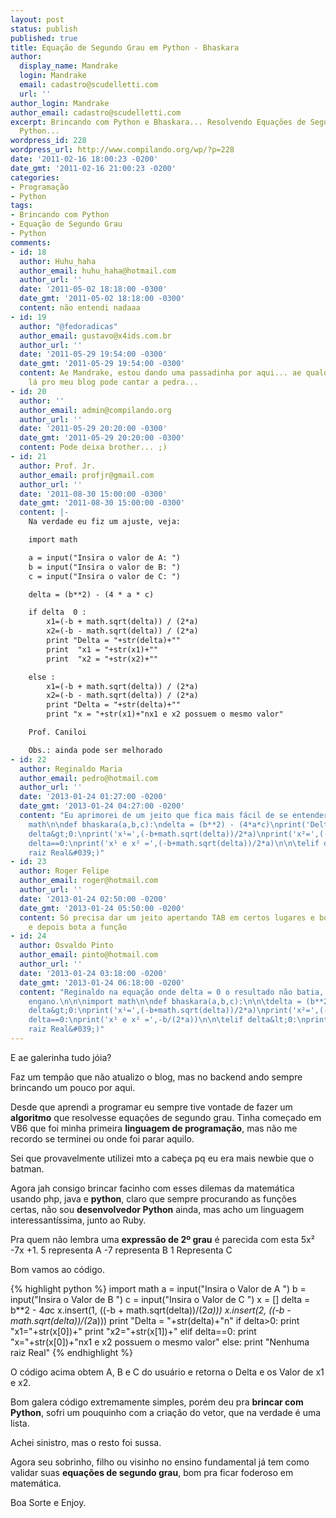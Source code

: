 ```yaml
---
layout: post
status: publish
published: true
title: Equação de Segundo Grau em Python - Bhaskara
author:
  display_name: Mandrake
  login: Mandrake
  email: cadastro@scudelletti.com
  url: ''
author_login: Mandrake
author_email: cadastro@scudelletti.com
excerpt: Brincando com Python e Bhaskara... Resolvendo Equações de Segundo Grau com
  Python...
wordpress_id: 228
wordpress_url: http://www.compilando.org/wp/?p=228
date: '2011-02-16 18:00:23 -0200'
date_gmt: '2011-02-16 21:00:23 -0200'
categories:
- Programação
- Python
tags:
- Brincando com Python
- Equação de Segundo Grau
- Python
comments:
- id: 18
  author: Huhu_haha
  author_email: huhu_haha@hotmail.com
  author_url: ''
  date: '2011-05-02 18:18:00 -0300'
  date_gmt: '2011-05-02 18:18:00 -0300'
  content: não entendi nadaaa
- id: 19
  author: "@fedoradicas"
  author_email: gustavo@x4ids.com.br
  author_url: ''
  date: '2011-05-29 19:54:00 -0300'
  date_gmt: '2011-05-29 19:54:00 -0300'
  content: Ae Mandrake, estou dando uma passadinha por aqui... ae qualquer sugestão
    lá pro meu blog pode cantar a pedra...
- id: 20
  author: ''
  author_email: admin@compilando.org
  author_url: ''
  date: '2011-05-29 20:20:00 -0300'
  date_gmt: '2011-05-29 20:20:00 -0300'
  content: Pode deixa brother... ;)
- id: 21
  author: Prof. Jr.
  author_email: profjr@gmail.com
  author_url: ''
  date: '2011-08-30 15:00:00 -0300'
  date_gmt: '2011-08-30 15:00:00 -0300'
  content: |-
    Na verdade eu fiz um ajuste, veja:

    import math

    a = input("Insira o valor de A: ")
    b = input("Insira o valor de B: ")
    c = input("Insira o valor de C: ")

    delta = (b**2) - (4 * a * c)

    if delta  0 :
        x1=(-b + math.sqrt(delta)) / (2*a)
        x2=(-b - math.sqrt(delta)) / (2*a)
        print "Delta = "+str(delta)+""
        print  "x1 = "+str(x1)+""
        print  "x2 = "+str(x2)+""

    else :
        x1=(-b + math.sqrt(delta)) / (2*a)
        x2=(-b - math.sqrt(delta)) / (2*a)
        print "Delta = "+str(delta)+""
        print "x = "+str(x1)+"nx1 e x2 possuem o mesmo valor"

    Prof. Caniloi

    Obs.: ainda pode ser melhorado
- id: 22
  author: Reginaldo Maria
  author_email: pedro@hotmail.com
  author_url: ''
  date: '2013-01-24 01:27:00 -0200'
  date_gmt: '2013-01-24 04:27:00 -0200'
  content: "Eu aprimorei de um jeito que fica mais fácil de se entender.\n\nimport
    math\n\ndef bhaskara(a,b,c):\ndelta = (b**2) - (4*a*c)\nprint('Delta=',delta)\n\n\nif
    delta&gt;0:\nprint('x¹=',(-b+math.sqrt(delta))/2*a)\nprint('x²=',(-b-math.sqrt(delta))/2*a)\n\n\telif
    delta==0:\nprint('x¹ e x² =',(-b+math.sqrt(delta))/2*a)\n\n\telif delta&lt;0:\nprint(&#039;Nenhuma
    raiz Real&#039;)"
- id: 23
  author: Roger Felipe
  author_email: roger@hotmail.com
  author_url: ''
  date: '2013-01-24 02:50:00 -0200'
  date_gmt: '2013-01-24 05:50:00 -0200'
  content: Só precisa dar um jeito apertando TAB em certos lugares e bota import math
    e depois bota a função
- id: 24
  author: Osvaldo Pinto
  author_email: pinto@hotmail.com
  author_url: ''
  date: '2013-01-24 03:18:00 -0200'
  date_gmt: '2013-01-24 06:18:00 -0200'
  content: "Reginaldo na equação onde delta = 0 o resultado não batia, consertei esse
    engano.\n\n\nimport math\n\ndef bhaskara(a,b,c):\n\n\tdelta = (b**2) - (4*a*c)\n\n\tprint('Delta=',delta)\n\n\tif
    delta&gt;0:\nprint('x¹=',(-b+math.sqrt(delta))/2*a)\nprint('x²=',(-b-math.sqrt(delta))/2*a)\n\n\telif
    delta==0:\nprint('x¹ e x² =',-b/(2*a))\n\n\telif delta&lt;0:\nprint(&#039;Nenhuma
    raiz Real&#039;)"
---
```

E ae galerinha tudo jóia?

Faz um tempão que não atualizo o blog, mas no backend ando sempre brincando um pouco por aqui.

Desde que aprendi a programar eu sempre tive vontade de fazer um **algoritmo** que resolvesse equações de segundo grau. Tinha começado em VB6 que foi minha primeira **linguagem de programação**, mas não me recordo se terminei ou onde foi parar aquilo.

Sei que provavelmente utilizei mto a cabeça pq eu era mais newbie que o batman.

Agora jah consigo brincar facinho com esses dilemas da matemática usando php, java e **python**, claro que sempre procurando as funções certas, não sou **desenvolvedor Python** ainda, mas acho um linguagem interessantíssima, junto ao Ruby.

Pra quem não lembra uma **expressão de 2º grau** é parecida com esta 5x² -7x +1.
5 representa A
-7 representa B
1 Representa C

Bom vamos ao código.

{% highlight python %}
import math
a = input("Insira o Valor de A ")
b = input("Insira o Valor de B ")
c = input("Insira o Valor de C ")
x = []
delta = b**2 - 4*a*c
x.insert(1, ((-b + math.sqrt(delta))/(2*a)))
x.insert(2, ((-b - math.sqrt(delta))/(2*a)))
print "Delta = "+str(delta)+"n"
if delta>0:
        print "x1="+str(x[0])+"
        print "x2="+str(x[1])+"
elif delta==0:
        print "x="+str(x[0])+"nx1 e x2 possuem o mesmo valor"
else:
        print "Nenhuma raiz Real"
{% endhighlight %}

O código acima obtem A, B e C do usuário e retorna o Delta e os Valor de x1 e x2.

Bom galera código extremamente simples, porém deu pra **brincar com Python**, sofri um pouquinho com a criação do vetor, que na verdade é uma lista. 

Achei sinistro, mas o resto foi sussa.

Agora seu sobrinho, filho  ou visinho no ensino fundamental já tem como validar suas **equações de segundo grau**,  bom pra ficar foderoso em matemática.

Boa Sorte e Enjoy.
